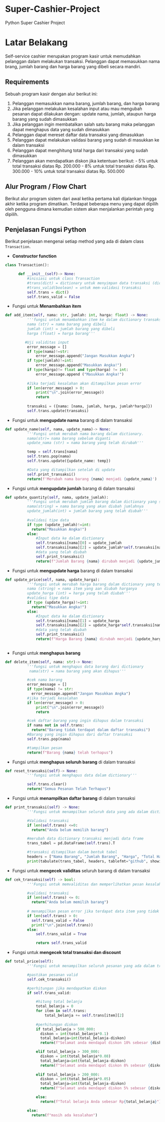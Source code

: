 # Super-Cashier-Project
Python Super Cashier Project

# Latar Belakang
Self-service cashier merupakan program kasir untuk memudahkan pelanggan dalam melakukan transaksi. Pelanggan dapat memasukkan nama brang, jumlah barang dan harga barang yang dibeli secara mandiri.

## Requirements

Sebuah program kasir dengan alur berikut ini:

 1. Pelanggan memasukkan nama barang, jumlah barang, dan harga barang
 2. Jika pelanggan melakukan kesalahan input atau mau mengubah pesanan dapat dilakukan dengan:
    update nama, jumlah, ataupun harga barang yang sudah dimasukkan
 3. Jika pelanggan ingin membatalkan salah satu barang maka pelanggan dapat menghapus data yang sudah dimasukkan
 4. Pelanggan dapat mereset daftar data transaksi yang dimasukkan
 5. Pelanggan dapat melakukan validasi barang yang sudah di masukkan ke dalam transaksi
 6. Pelanggan dapat menghitung total harga dari transaksi yang sudah dimasukkan
 11. Pelanggan akan mendapatkan diskon jika ketentuan berikut:
    - 5% untuk total transaksi diatas Rp. 200.000
    - 8% untuk total transaksi diatas Rp. 300.000
    - 10% untuk total transaksi diatas Rp. 500.000

## Alur Program / Flow Chart

Berikut alur program sistem dari awal ketika pertama kali dijalankan hingga akhir ketika program dimatikan. Terdapat beberapa menu yang dapat dipilih oleh pengguna dimana kemudian sistem akan menjalankan perintah yang dipilih.


## Penjelasan Fungsi Python

Berikut penjelasan mengenai setiap method yang ada di dalam class `Transaction`.
 - **Constructor function**

```python
class Transaction():

      def __init__(self)-> None:
          #inisiasi untuk class Transaction
          #trans(dict) = dictionary untuk menyimpan data transaksi (dict)
          #trans_valid(boolean) = untuk mem-validasi transaksi 
          self.trans = dict()
          self.trans_valid = False
```

 - Fungsi untuk **Menambahkan item**

```python
def add_item(self, nama: str, jumlah: int, harga: float) -> None:
          '''fungsi untuk menambahkan item ke dalam dictionary transaksi
          nama (str) = nama barang yang dibeli
          jumlah (int) = jumlah barang yang dibeli
          harga (float) = harga barang'''

         #Uji validitas input
          error_message = []
          if type(nama)!=str:
              error_message.append("Jangan Masukkan Angka")
          if type(jumlah)!=int:
              error_message.append("Masukkan Angka!")
          if type(harga)!= float and type(harga) != int:
              error_message.append ("Masukkan Angka!")
    
          #Jika terjadi kesalahan akan ditampilkan pesan error
          if len(error_message) > 0:
              print("\n".join(error_message))
              return
    
          transaksi = ({nama: [nama, jumlah, harga, jumlah*harga]})
          self.trans.update(transaksi)
```
- Fungsi untuk **mengupdate nama** barang di dalam transaksi

```python
def update_name(self, nama, update_nama)-> None:
          '''Fungsi untuk merubah nama barang dalam dictionary.
          nama(str)= nama barang sebelum diganti
          update_nama (str) = nama barang yang telah dirubah'''

          temp = self.trans[nama]
          self.trans.pop(nama)
          self.trans.update({update_name: temp})

          #Data yang ditampilkan setelah di update
          self.print_transaksi()
          return(f'Merubah nama barang {nama} menjadi {update_nama}')
```

 - Fungsi untuk **mengupdate jumlah** barang di dalam transaksi

```python
def update_quantity(self, nama, update_jumlah):
          '''Fungsi untuk merubah jumlah barang dalam dictionary yang sudah diinput.
          nama(string) = nama barang yang akan diubah jumlahnya
          update_jumlah(int) = jumlah barang yang telah diubah''' 
    
          #validasi tipe data
          if type (update_jumlah)!=int:
            return("Masukkan Angka!")
          else:
              #Input data ke dalam dictionary
              self.transaksi[nama][0] = update_jumlah
              self.transaksi[nama][2] = update_jumlah*self.transaksi[nama][1]
              #data yang telah diubah
              self.print_transaksi()
              return(f"Jumlah Barang {nama} dirubah menjadi {update_jumlah}")
```

 - Fungsi untuk **mengupdate harga** barang di dalam transaksi

```python
def update_price(self, nama, update_harga):
          '''fungsi untuk merubah harga barang dalam dictionary yang telah diinput.
          nama (string) = nama item yang aan diubah harganya
          update_harga (int) = harga yang telah diubah'''
          #validasi tipe data
          if type (update_harga)!=int:
            return("Masukkan Angka!")
          else:
              #Input data ke dalam dictionary
              self.transaksi[nama][1] = update_harga
              self.transaksi[nama][2] = update_harga*self.transaksi[nama][0]
              #data yang telah diubah
              self.print_transaksi()
              return(f"Harga Barang {nama} dirubah menjadi {update_harga}")
              
```

 - Fungsi untuk **menghapus barang**

```python
def delete_item(self, nama: str)-> None:
          '''fungsi untuk menghapus data barang dari dictionary
           nama(str) = nama barang yang akan dihapus'''

          #cek nama barang
          error_message = []
          if type(nama) != str:
            error_message.append("Jangan Masukkan Angka")
          #jika terjadi kesalahan 
          if len(error_message) > 0:
              print("\n".join(error_message))
              return

          #cek daftar barang yang ingin dihapus dalam transaksi
          if nama not in self.trans:
            return("Barang tidak terdapat dalam daftar transaksi")
          #Barang yang ingin dihapus dari daftar transaksi
          self.trans.pop(nama)

          #tampilkan pesan
          return(f"Barang {nama} telah terhapus")
```

 - Fungsi untuk **menghapus seluruh barang** di dalam transaksi

```python
def reset_transaksi(self)-> None:
          '''fungsi untuk menghapus data dalam dictionary'''

          self.trans.clear()
          return("Semua Pesanan Telah Terhapus")
```

 - Fungsi untuk **menampilkan daftar barang** di dalam transaksi

```python
def print_transaksi(self) -> None:
          '''Fungsi untuk menampilkan seluruh data yang ada dalam dictionary'''

          #Validasi transaksi
          if len(self.trans) <=0:
            return("Anda belum memilih barang")

          #merubah data dictionary transaksi menjadi data frame
          trans_tabel = pd.DataFrame(self.trans).T

          #transaksi ditampilkan dalam bentuk tabel
          headers = ["Nama Barang", "Jumlah Barang", "Harga", "Total Harga"]
          print(tabulate(trans_tabel, headers, tablefmt="github", showindex=False))
```

 - Fungsi untuk **mengecek validitas** seluruh barang di dalam transaksi

```python
def cek_transaksi(self) -> bool:
          '''Fungsi untuk memvaliditas dan memperlihatkan pesan kesalahan jika terdapat data yang tidak valid.'''

          #validasi transaksi
          if len(self.trans) <= 0:
            return("Anda belum memilih barang")
                  
          # menampilkan pesan error jika terdapat data item yang tidak valid
          if len(self.trans) > 0:
            self.trans_valid = False
            print("\n".join(self.trans))
          else:
              self.trans_valid = True

              return self.trans_valid
```

 - Fungsi untuk **mengecek total transaksi dan discount**

```python
def total_price(self):
          '''Fungsi untuk menampilkan seluruh pesanan yang ada dalam transaksi'''

          #pastikan pesanan valid
          self.cek_transaksi()

          #perhitungan jika mendapatkan diskon
          if self.trans_valid:

              #hitung total belanja
              total_belanja = 0
              for item in self.trans:
                  total_belanja += self.trans[item][2]
          
              #perhitungan diskon
              if total_belanja > 500_000:
                diskon = int(total_belanja*0.1)
                total_belanja=int(total_belanja-diskon)
                return(f"Selamat anda mendapat diskon 10% sebesar {diskon}. Total Belanja anda sebesar Rp{total_belanja}")

              elif total_belanja > 300_000:
                diskon = int(total_belanja*0.08)
                total_belanja=int(total_belanja-diskon)
                return(f"Selamat anda mendapat diskon 8% sebesar {diskon}. Total Belanja anda sebesar Rp{total_belanja}")
              
              elif total_belanja > 200_000:
                diskon = int(total_belanja*0.05)
                total_belanja=int(total_belanja-diskon)
                return(f"Selamat anda mendapat diskon 5% sebesar {diskon}. Total Belanja anda sebesar Rp{total_belanja}")

              else:
                return(f"Total belanja Anda sebesar Rp{total_belanja}")

          else:
            return(f"masih ada kesalahan")
```
